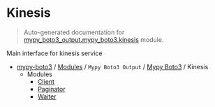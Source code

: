 # Kinesis

> Auto-generated documentation for [mypy_boto3_output.mypy_boto3.kinesis](https://github.com/vemel/mypy_boto3/blob/master/mypy_boto3_output/mypy_boto3/kinesis/__init__.py) module.

Main interface for kinesis service

- [mypy-boto3](../../../README.md#mypy_boto3) / [Modules](../../../MODULES.md#mypy-boto3-modules) / `Mypy Boto3 Output` / [Mypy Boto3](../index.md#mypy-boto3) / Kinesis
    - Modules
        - [Client](client.md#client)
        - [Paginator](paginator.md#paginator)
        - [Waiter](waiter.md#waiter)
